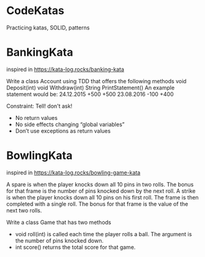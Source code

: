 # CodeKatas
Practicing katas, SOLID, patterns


# BankingKata 
inspired in https://kata-log.rocks/banking-kata

Write a class Account using TDD that offers the following methods void Deposit(int) void Withdraw(int) String PrintStatement()
An example statement would be:
24.12.2015   +500      +500
23.08.2016   -100      +400

Constraint: Tell! don't ask!
 - No return values
 - No side effects changing “global variables”
 - Don’t use exceptions as return values


# BowlingKata 
inspired in https://kata-log.rocks/bowling-game-kata

A spare is when the player knocks down all 10 pins in two rolls. The bonus for that frame is the number of pins knocked down by the next roll. A strike is when the player knocks down all 10 pins on his first roll. The frame is then completed with a single roll. The bonus for that frame is the value of the next two rolls.

Write a class Game that has two methods
 - void roll(int) is called each time the player rolls a ball. The argument is the number of pins knocked down.
 - int score() returns the total score for that game.
